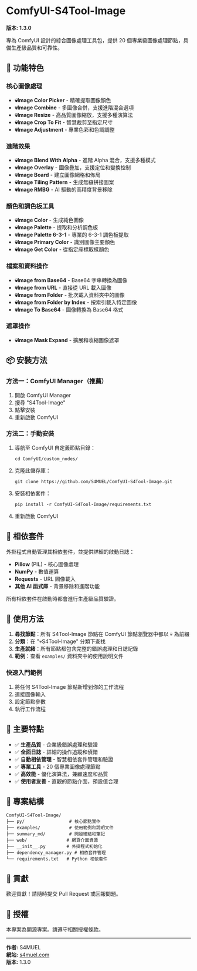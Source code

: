 # ComfyUI-S4Tool-Image

**版本: 1.3.0**

專為 ComfyUI 設計的綜合圖像處理工具包，提供 20 個專業級圖像處理節點，具備生產級品質和可靠性。

## 🚀 功能特色

### 核心圖像處理
- **💀Image Color Picker** - 精確提取圖像顏色
- **💀Image Combine** - 多圖像合併，支援進階混合選項
- **💀Image Resize** - 高品質圖像縮放，支援多種演算法
- **💀Image Crop To Fit** - 智慧裁剪至指定尺寸
- **💀Image Adjustment** - 專業色彩和色調調整

### 進階效果
- **💀Image Blend With Alpha** - 進階 Alpha 混合，支援多種模式
- **💀Image Overlay** - 圖像疊加，支援定位和變換控制
- **💀Image Board** - 建立圖像網格和佈局
- **💀Image Tiling Pattern** - 生成無縫拼接圖案
- **💀Image RMBG** - AI 驅動的高精度背景移除

### 顏色和調色板工具
- **💀Image Color** - 生成純色圖像
- **💀Image Palette** - 提取和分析調色板
- **💀Image Palette 6-3-1** - 專業的 6-3-1 調色板提取
- **💀Image Primary Color** - 識別圖像主要顏色
- **💀Image Get Color** - 從指定座標取樣顏色

### 檔案和資料操作
- **💀Image from Base64** - Base64 字串轉換為圖像
- **💀Image from URL** - 直接從 URL 載入圖像
- **💀Image from Folder** - 批次載入資料夾中的圖像
- **💀Image from Folder by Index** - 按索引載入特定圖像
- **💀Image To Base64** - 圖像轉換為 Base64 格式

### 遮罩操作
- **💀Image Mask Expand** - 擴展和收縮圖像遮罩

## 📦 安裝方法

### 方法一：ComfyUI Manager（推薦）
1. 開啟 ComfyUI Manager
2. 搜尋 "S4Tool-Image"
3. 點擊安裝
4. 重新啟動 ComfyUI

### 方法二：手動安裝
1. 導航至 ComfyUI 自定義節點目錄：
   ```
   cd ComfyUI/custom_nodes/
   ```
2. 克隆此儲存庫：
   ```
   git clone https://github.com/S4MUEL/ComfyUI-S4Tool-Image.git
   ```
3. 安裝相依套件：
   ```
   pip install -r ComfyUI-S4Tool-Image/requirements.txt
   ```
4. 重新啟動 ComfyUI

## 🔧 相依套件

外掛程式自動管理其相依套件，並提供詳細的啟動日誌：
- **Pillow** (PIL) - 核心圖像處理
- **NumPy** - 數值運算
- **Requests** - URL 圖像載入
- **其他 AI 函式庫** - 背景移除和進階功能

所有相依套件在啟動時都會進行生產級品質驗證。

## 📖 使用方法

1. **尋找節點**：所有 S4Tool-Image 節點在 ComfyUI 節點瀏覽器中都以 💀 為前綴
2. **分類**：在 "💀S4Tool-Image" 分類下查找
3. **生產就緒**：所有節點都包含完整的錯誤處理和日誌記錄
4. **範例**：查看 `examples/` 資料夾中的使用說明文件

### 快速入門範例
1. 將任何 S4Tool-Image 節點新增到你的工作流程
2. 連接圖像輸入
3. 設定節點參數
4. 執行工作流程

## 🎯 主要特點

- ✅ **生產品質** - 企業級錯誤處理和驗證
- ✅ **全面日誌** - 詳細的操作追蹤和偵錯
- ✅ **自動相依管理** - 智慧相依套件管理和驗證
- ✅ **專業工具** - 20 個專業圖像處理節點
- ✅ **高效能** - 優化演算法，兼顧速度和品質
- ✅ **使用者友善** - 直觀的節點介面，預設值合理

## 📁 專案結構

```
ComfyUI-S4Tool-Image/
├── py/                 # 核心節點實作
├── examples/           # 使用範例和說明文件
├── summary_md/         # 開發總結和筆記
├── web/               # 網頁介面資源
├── __init__.py        # 外掛程式初始化
├── dependency_manager.py # 相依套件管理
└── requirements.txt   # Python 相依套件
```

## 🤝 貢獻

歡迎貢獻！請隨時提交 Pull Request 或回報問題。

## 📜 授權

本專案為開源專案。請遵守相關授權條款。

---

**作者:** S4MUEL  
**網站:** [s4muel.com](https://s4muel.com)  
**版本:** 1.3.0